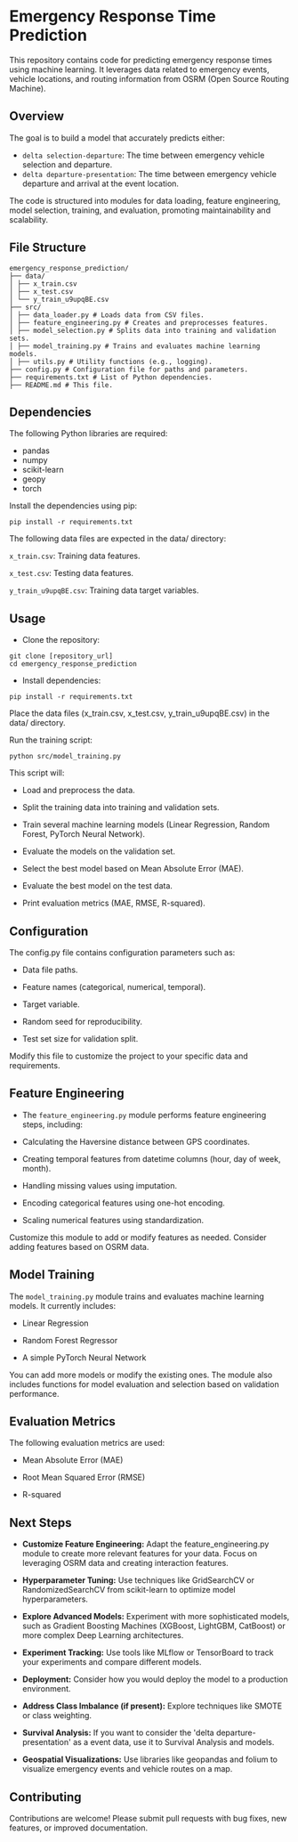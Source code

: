 # Emergency Response Time Prediction

This repository contains code for predicting emergency response times using machine learning. It leverages data related to emergency events, vehicle locations, and routing information from OSRM (Open Source Routing Machine).

## Overview

The goal is to build a model that accurately predicts either:

*   `delta selection-departure`: The time between emergency vehicle selection and departure.
*   `delta departure-presentation`: The time between emergency vehicle departure and arrival at the event location.

The code is structured into modules for data loading, feature engineering, model selection, training, and evaluation, promoting maintainability and scalability.

## File Structure
```
emergency_response_prediction/
├── data/
│ ├── x_train.csv
│ ├── x_test.csv
│ └── y_train_u9upqBE.csv
├── src/
│ ├── data_loader.py # Loads data from CSV files.
│ ├── feature_engineering.py # Creates and preprocesses features.
│ ├── model_selection.py # Splits data into training and validation sets.
│ ├── model_training.py # Trains and evaluates machine learning models.
│ ├── utils.py # Utility functions (e.g., logging).
├── config.py # Configuration file for paths and parameters.
├── requirements.txt # List of Python dependencies.
├── README.md # This file.
```
## Dependencies

The following Python libraries are required:

*   pandas
*   numpy
*   scikit-learn
*   geopy
*   torch

Install the dependencies using pip:

```
pip install -r requirements.txt
```

The following data files are expected in the data/ directory:

`x_train.csv`: Training data features.

`x_test.csv`: Testing data features.

`y_train_u9upqBE.csv`: Training data target variables.

## Usage

* Clone the repository:
```
git clone [repository_url]
cd emergency_response_prediction
```

* Install dependencies:

```
pip install -r requirements.txt
```

Place the data files (x_train.csv, x_test.csv, y_train_u9upqBE.csv) in the data/ directory.

Run the training script:

```
python src/model_training.py
```

This script will:

* Load and preprocess the data.

* Split the training data into training and validation sets.

* Train several machine learning models (Linear Regression, Random Forest, PyTorch Neural Network).

* Evaluate the models on the validation set.

* Select the best model based on Mean Absolute Error (MAE).

* Evaluate the best model on the test data.

* Print evaluation metrics (MAE, RMSE, R-squared).

## Configuration

The config.py file contains configuration parameters such as:

* Data file paths.

* Feature names (categorical, numerical, temporal).

* Target variable.

* Random seed for reproducibility.

* Test set size for validation split.

Modify this file to customize the project to your specific data and requirements.

## Feature Engineering

* The `feature_engineering.py` module performs feature engineering steps, including:

* Calculating the Haversine distance between GPS coordinates.

* Creating temporal features from datetime columns (hour, day of week, month).

* Handling missing values using imputation.

* Encoding categorical features using one-hot encoding.

* Scaling numerical features using standardization.

Customize this module to add or modify features as needed. Consider adding features based on OSRM data.

## Model Training

The `model_training.py` module trains and evaluates machine learning models. It currently includes:

* Linear Regression

* Random Forest Regressor

* A simple PyTorch Neural Network

You can add more models or modify the existing ones. The module also includes functions for model evaluation and selection based on validation performance.

## Evaluation Metrics

The following evaluation metrics are used:

* Mean Absolute Error (MAE)

* Root Mean Squared Error (RMSE)

* R-squared

## Next Steps

* **Customize Feature Engineering:** Adapt the feature_engineering.py module to create more relevant features for your data. Focus on leveraging OSRM data and creating interaction features.

* **Hyperparameter Tuning:** Use techniques like GridSearchCV or RandomizedSearchCV from scikit-learn to optimize model hyperparameters.

* **Explore Advanced Models:** Experiment with more sophisticated models, such as Gradient Boosting Machines (XGBoost, LightGBM, CatBoost) or more complex Deep Learning architectures.

* **Experiment Tracking:** Use tools like MLflow or TensorBoard to track your experiments and compare different models.

* **Deployment:** Consider how you would deploy the model to a production environment.

* **Address Class Imbalance (if present):** Explore techniques like SMOTE or class weighting.

* **Survival Analysis:** If you want to consider the 'delta departure-presentation' as a event data, use it to Survival Analysis and models.

* **Geospatial Visualizations:** Use libraries like geopandas and folium to visualize emergency events and vehicle routes on a map.

## Contributing

Contributions are welcome! Please submit pull requests with bug fixes, new features, or improved documentation.

